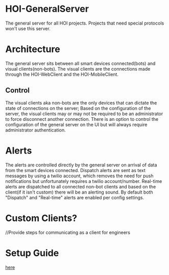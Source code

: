 # HOI-GeneralServer
The general server for all HOI projects. Projects that need special protocols won't use this server.

# Architecture

The general server sits between all smart devices connected(bots) and visual clients(non-bots).
The visual clients are the connections made through the HOI-WebClient and the HOI-MobileClient.

## Control

The visual clients aka non-bots are the only devices that can dictate the state of connections on the 
server; Based on the configuration of the server, the visual clients may or may not be required
to be an administrator to force disconnect another connection. There is an option to control the 
configuration of the general server on the UI but will always require administrator authentication.

# Alerts

The alerts are controlled directly by the general server on arrival of data from the smart devices connected.
Dispatch alerts are sent as text messages by using a twilio account, which removes the need for push notifications
but unfortunately requires a twilio account/number. Real-time alerts are dispatched to all connected non-bot clients
and based on the client(if it isn't custom) there will be an alerting sound. By default both "Dispatch" and "Real-time" alerts 
are enabled per config settings.

# Custom Clients?
//Provide steps for communicating as a client for engineers

# Setup Guide
[here](https://github.com/House-of-IoT/Tutorials/blob/main/GeneralServer.md)
